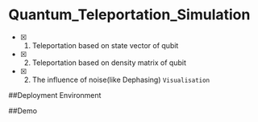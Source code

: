 # Quantum_Teleportation_Simulation

- [x] 1. Teleportation based on state vector of qubit
   
- [X] 2. Teleportation based on density matrix of qubit

- [X] 2. The influence of noise(like Dephasing) `Visualisation`

##Deployment Environment

##Demo
